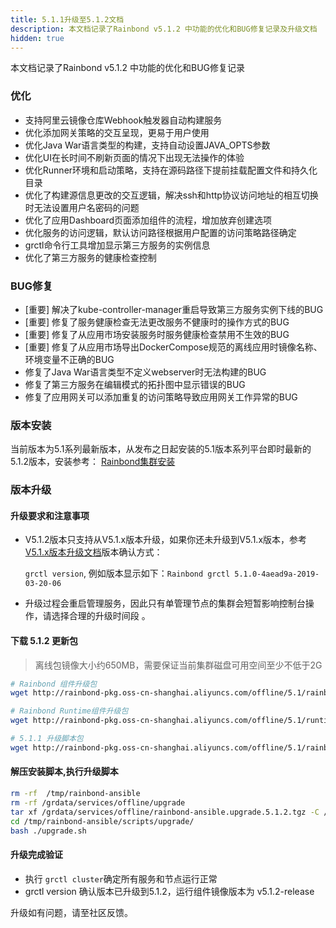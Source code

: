 ```yaml
---
title: 5.1.1升级至5.1.2文档
description: 本文档记录了Rainbond v5.1.2 中功能的优化和BUG修复记录及升级文档
hidden: true
---
```


本文档记录了Rainbond v5.1.2 中功能的优化和BUG修复记录

### 优化

- 支持阿里云镜像仓库Webhook触发器自动构建服务
- 优化添加网关策略的交互呈现，更易于用户使用
- 优化Java War语言类型的构建，支持自动设置JAVA_OPTS参数
- 优化UI在长时间不刷新页面的情况下出现无法操作的体验
- 优化Runner环境和启动策略，支持在源码路径下提前挂载配置文件和持久化目录
- 优化了构建源信息更改的交互逻辑，解决ssh和http协议访问地址的相互切换时无法设置用户名密码的问题
- 优化了应用Dashboard页面添加组件的流程，增加放弃创建选项
- 优化服务的访问逻辑，默认访问路径根据用户配置的访问策略路径确定
- grctl命令行工具增加显示第三方服务的实例信息
- 优化了第三方服务的健康检查控制

### BUG修复

- [重要] 解决了kube-controller-manager重启导致第三方服务实例下线的BUG
- [重要] 修复了服务健康检查无法更改服务不健康时的操作方式的BUG
- [重要] 修复了从应用市场安装服务时服务健康检查禁用不生效的BUG
- [重要] 修复了从应用市场导出DockerCompose规范的离线应用时镜像名称、环境变量不正确的BUG
- 修复了Java War语言类型不定义webserver时无法构建的BUG
- 修复了第三方服务在编辑模式的拓扑图中显示错误的BUG
- 修复了应用网关可以添加重复的访问策略导致应用网关工作异常的BUG

### 版本安装

当前版本为5.1系列最新版本，从发布之日起安装的5.1版本系列平台即时最新的5.1.2版本，安装参考：
[Rainbond集群安装](https://www.rainbond.com/docs/quick-start/rainbond_install/)

### 版本升级

#### 升级要求和注意事项

- V5.1.2版本只支持从V5.1.x版本升级，如果你还未升级到V5.1.x版本，参考[V5.1.x版本升级文档](https://www.rainbond.com/docs/user-operations/upgrade/5.0.4-5.1.0/)版本确认方式：

   `grctl version`,  例如版本显示如下：`Rainbond grctl 5.1.0-4aead9a-2019-03-20-06`  

- 升级过程会重启管理服务，因此只有单管理节点的集群会短暂影响控制台操作，请选择合理的升级时间段 。

#### 下载 5.1.2 更新包

> 离线包镜像大小约650MB，需要保证当前集群磁盘可用空间至少不低于2G

```bash
# Rainbond 组件升级包
wget http://rainbond-pkg.oss-cn-shanghai.aliyuncs.com/offline/5.1/rainbond.images.2019-04-01-5.1.2.tgz -O /grdata/services/offline/rainbond.images.upgrade.5.1.2.tgz

# Rainbond Runtime组件升级包
wget http://rainbond-pkg.oss-cn-shanghai.aliyuncs.com/offline/5.1/runtime.upgrade.2019-04-01-5.1.2.tgz -O /grdata/services/offline/runtime.upgrade.5.1.2.tgz

# 5.1.1 升级脚本包
wget http://rainbond-pkg.oss-cn-shanghai.aliyuncs.com/offline/5.1/rainbond-ansible.upgrade.5.1.2.tgz -O /grdata/services/offline/rainbond-ansible.upgrade.5.1.2.tgz
```

#### 解压安装脚本,执行升级脚本

```bash
rm -rf  /tmp/rainbond-ansible
rm -rf /grdata/services/offline/upgrade
tar xf /grdata/services/offline/rainbond-ansible.upgrade.5.1.2.tgz -C /tmp/
cd /tmp/rainbond-ansible/scripts/upgrade/
bash ./upgrade.sh
```

#### 升级完成验证

- 执行 `grctl cluster`确定所有服务和节点运行正常
- grctl version 确认版本已升级到5.1.2，运行组件镜像版本为 v5.1.2-release

升级如有问题，请至社区反馈。
